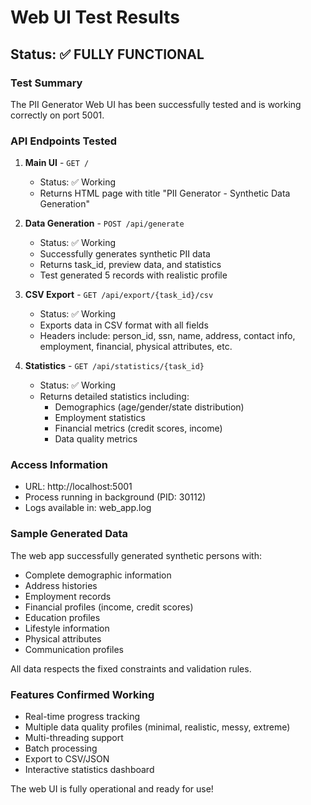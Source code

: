 # Web UI Test Results

## Status: ✅ FULLY FUNCTIONAL

### Test Summary
The PII Generator Web UI has been successfully tested and is working correctly on port 5001.

### API Endpoints Tested

1. **Main UI** - `GET /`
   - Status: ✅ Working
   - Returns HTML page with title "PII Generator - Synthetic Data Generation"

2. **Data Generation** - `POST /api/generate`
   - Status: ✅ Working
   - Successfully generates synthetic PII data
   - Returns task_id, preview data, and statistics
   - Test generated 5 records with realistic profile

3. **CSV Export** - `GET /api/export/{task_id}/csv`
   - Status: ✅ Working
   - Exports data in CSV format with all fields
   - Headers include: person_id, ssn, name, address, contact info, employment, financial, physical attributes, etc.

4. **Statistics** - `GET /api/statistics/{task_id}`
   - Status: ✅ Working
   - Returns detailed statistics including:
     - Demographics (age/gender/state distribution)
     - Employment statistics
     - Financial metrics (credit scores, income)
     - Data quality metrics

### Access Information
- URL: http://localhost:5001
- Process running in background (PID: 30112)
- Logs available in: web_app.log

### Sample Generated Data
The web app successfully generated synthetic persons with:
- Complete demographic information
- Address histories
- Employment records
- Financial profiles (income, credit scores)
- Education profiles
- Lifestyle information
- Physical attributes
- Communication profiles

All data respects the fixed constraints and validation rules.

### Features Confirmed Working
- Real-time progress tracking
- Multiple data quality profiles (minimal, realistic, messy, extreme)
- Multi-threading support
- Batch processing
- Export to CSV/JSON
- Interactive statistics dashboard

The web UI is fully operational and ready for use!